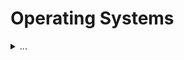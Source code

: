 # Operating Systems

<details>
<summary>
...
</summary>

## Complexity limits what we can build, but can be mitigated with modularity and abstraction. Operating systems enforce modularity on a single machine ([MIT 6.033, Spring 2018](https://ocw.mit.edu/courses/electrical-engineering-and-computer-science/6-033-computer-system-engineering-spring-2018/index.htm))

In order to enforce modularity and build an effective OS:
1. Programs shouldn't be able to refer to (or corrupt) each others' memory
   * To enforce this, we virtualize memory
   * The Memory Management Unit (MMU) translates virtual addresses to physical addresses using *page tables*.
2. Programs should be able to communicate
   * To enforce this, we virtualize communication links
   * *Bounded buffers* allow programs to communicate, and are tricky to implement due to *concurrency* (time multiplexed processes). *Locks* allow us to implement *atomic actions*, but this is also tricky to do right thanks to *race conditions*, *deadlock*, and *performance issues*.
3. Programs should be able to share a CPU (without one program halting the progress of others)
   * To enforce this, we virtualize processors
   * *Threads* virtualize a processor to share it among programs. The kernel can suspend the current thread and resume another using *yield*. *Condition variables* provide a more efficient API for threads, where they *wait* for an event and are *notified* when it occurs. *Preemption* forces a thread to be interrupted so we don't have to rely on people correctly using yield, but it requires a special *interrupt* and hardware support to disable other interrupts.

The OS enforces modularity on a single machine via virtualization and abstraction.

The kernel manages page faults and other interrupts.

## Processes

### Semaphores

### Mutexes

## Resource Allocation

## Context Switching

## Scheduling

</details>
